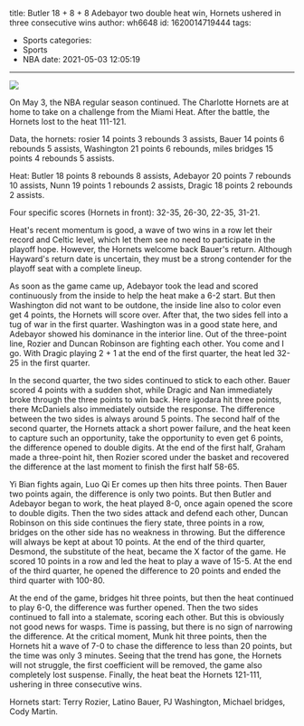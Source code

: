 title: Butler 18 + 8 + 8 Adebayor two double heat win, Hornets ushered in three consecutive wins
author: wh6648
id: 1620014719444
tags: 
- Sports
categories: 
- Sports
- NBA
date: 2021-05-03 12:05:19
---
![](https://p8.itc.cn/q_70/images01/20210503/846758dae79c4a8b89026c8214ec7895.jpeg)


On May 3, the NBA regular season continued. The Charlotte Hornets are at home to take on a challenge from the Miami Heat. After the battle, the Hornets lost to the heat 111-121.

Data, the hornets: rosier 14 points 3 rebounds 3 assists, Bauer 14 points 6 rebounds 5 assists, Washington 21 points 6 rebounds, miles bridges 15 points 4 rebounds 5 assists.

Heat: Butler 18 points 8 rebounds 8 assists, Adebayor 20 points 7 rebounds 10 assists, Nunn 19 points 1 rebounds 2 assists, Dragic 18 points 2 rebounds 2 assists.

Four specific scores (Hornets in front): 32-35, 26-30, 22-35, 31-21.

Heat's recent momentum is good, a wave of two wins in a row let their record and Celtic level, which let them see no need to participate in the playoff hope. However, the Hornets welcome back Bauer's return. Although Hayward's return date is uncertain, they must be a strong contender for the playoff seat with a complete lineup.

As soon as the game came up, Adebayor took the lead and scored continuously from the inside to help the heat make a 6-2 start. But then Washington did not want to be outdone, the inside line also to color even get 4 points, the Hornets will score over. After that, the two sides fell into a tug of war in the first quarter. Washington was in a good state here, and Adebayor showed his dominance in the interior line. Out of the three-point line, Rozier and Duncan Robinson are fighting each other. You come and I go. With Dragic playing 2 + 1 at the end of the first quarter, the heat led 32-25 in the first quarter.

In the second quarter, the two sides continued to stick to each other. Bauer scored 4 points with a sudden shot, while Dragic and Nan immediately broke through the three points to win back. Here igodara hit three points, there McDaniels also immediately outside the response. The difference between the two sides is always around 5 points. The second half of the second quarter, the Hornets attack a short power failure, and the heat keen to capture such an opportunity, take the opportunity to even get 6 points, the difference opened to double digits. At the end of the first half, Graham made a three-point hit, then Rozier scored under the basket and recovered the difference at the last moment to finish the first half 58-65.

Yi Bian fights again, Luo Qi Er comes up then hits three points. Then Bauer two points again, the difference is only two points. But then Butler and Adebayor began to work, the heat played 8-0, once again opened the score to double digits. Then the two sides attack and defend each other, Duncan Robinson on this side continues the fiery state, three points in a row, bridges on the other side has no weakness in throwing. But the difference will always be kept at about 10 points. At the end of the third quarter, Desmond, the substitute of the heat, became the X factor of the game. He scored 10 points in a row and led the heat to play a wave of 15-5. At the end of the third quarter, he opened the difference to 20 points and ended the third quarter with 100-80.

At the end of the game, bridges hit three points, but then the heat continued to play 6-0, the difference was further opened. Then the two sides continued to fall into a stalemate, scoring each other. But this is obviously not good news for wasps. Time is passing, but there is no sign of narrowing the difference. At the critical moment, Munk hit three points, then the Hornets hit a wave of 7-0 to chase the difference to less than 20 points, but the time was only 3 minutes. Seeing that the trend has gone, the Hornets will not struggle, the first coefficient will be removed, the game also completely lost suspense. Finally, the heat beat the Hornets 121-111, ushering in three consecutive wins.

Hornets start: Terry Rozier, Latino Bauer, PJ Washington, Michael bridges, Cody Martin.

